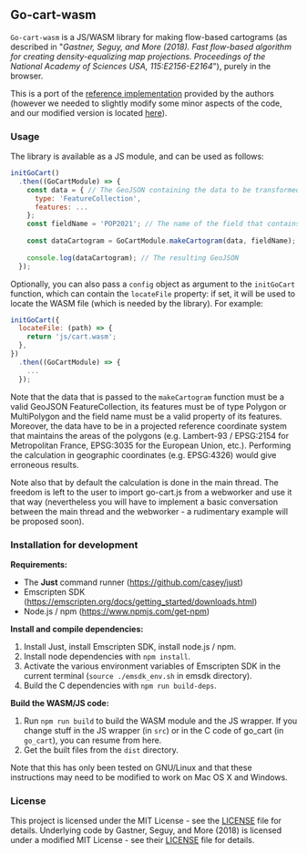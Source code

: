 ## Go-cart-wasm

`Go-cart-wasm` is a JS/WASM library for making flow-based cartograms (as described in "*Gastner, Seguy, and More (2018). Fast flow-based algorithm for creating density-equalizing map projections. Proceedings of the National Academy of Sciences USA, 115:E2156-E2164*"), purely in the browser.

This is a port of the [reference implementation](https://github.com/Flow-Based-Cartograms/go_cart) provided by the authors (however we needed to slightly modify some minor aspects of the code, and our modified version is located [here](https://github.com/Flow-Based-Cartograms/go_cart/tree/wasm-mod)).

### Usage

The library is available as a JS module, and can be used as follows:

```js
initGoCart()
  .then((GoCartModule) => {
    const data = { // The GeoJSON containing the data to be transformed
      type: 'FeatureCollection',
      features: ...
    };
    const fieldName = 'POP2021'; // The name of the field that contains the data on which the cartogram will be based
    
    const dataCartogram = GoCartModule.makeCartogram(data, fieldName); // Call the function that creates the cartogram
    
    console.log(dataCartogram); // The resulting GeoJSON
  });
```

Optionally, you can also pass a `config` object as argument to the `initGoCart` function, which can contain the `locateFile` property: if set, it will be used to locate the WASM file (which is needed by the library). For example:

```js
initGoCart({
  locateFile: (path) => {
    return 'js/cart.wasm';
  },
})
  .then((GoCartModule) => {
    ...
  });
```

Note that the data that is passed to the `makeCartogram` function must be a valid GeoJSON FeatureCollection, its features must be of type Polygon or MultiPolygon and the field name must be a valid property of its features.
Moreover, the data have to be in a projected reference coordinate system that maintains the areas of the polygons (e.g. Lambert-93 / EPSG:2154 for Metropolitan France, EPSG:3035 for the European Union, etc.). Performing the calculation in geographic coordinates (e.g. EPSG:4326) would give erroneous results.

Note also that by default the calculation is done in the main thread. The freedom is left to the user to import go-cart.js from a webworker and use it that way (nevertheless you will have to implement a basic conversation between the main thread and the webworker - a rudimentary example will be proposed soon).

### Installation for development

**Requirements:**

- The **Just** command runner (https://github.com/casey/just)
- Emscripten SDK (https://emscripten.org/docs/getting_started/downloads.html)
- Node.js / npm (https://www.npmjs.com/get-npm)

**Install and compile dependencies:**

1) Install Just, install Emscripten SDK, install node.js / npm.
2) Install node dependencies with `npm install`.
3) Activate the various environment variables of Emscripten SDK in the current terminal (`source ./emsdk_env.sh` in emsdk directory).
4) Build the C dependencies with `npm run build-deps`.

**Build the WASM/JS code:**

1) Run `npm run build` to build the WASM module and the JS wrapper. If you change stuff in the JS wrapper (in `src`) or in the C code of go_cart (in `go_cart`), you can resume from here.
2) Get the built files from the `dist` directory.

Note that this has only been tested on GNU/Linux and that these instructions may need to be modified to work on Mac OS X and Windows.

### License

This project is licensed under the MIT License - see the [LICENSE](LICENSE) file for details.
Underlying code by Gastner, Seguy, and More (2018) is licensed under a modified MIT License - see their [LICENSE](go_cart/LICENSE) file for details.
